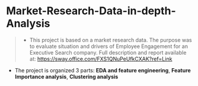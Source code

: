 # Market-Research-Data-in-depth-Analysis
>* This project is based on a market research data. The purpose was to evaluate situation and drivers of Employee Engagement for an Executive Search company. Full description and report available at: https://sway.office.com/FXS1QNuPeUfkCXAK?ref=Link
* The project is organized 3 parts: **EDA and feature engineering**, **Feature Importance analysis**, **Clustering analysis**

